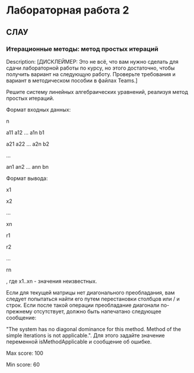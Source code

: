 # Лабораторная работа 2
## СЛАУ
### Итерационные методы: метод простых итераций

Description: [ДИСКЛЕЙМЕР: Это не всё, что вам нужно сделать для сдачи лабораторной работы по курсу, но этого достаточно, чтобы получить вариант на следующую работу. Проверьте требования и вариант в методическом пособии в файлах Teams.]

Решите систему линейных алгебраических уравнений, реализуя метод простых итераций.

Формат входных данных:

n

a11 a12 ... a1n b1

a21 a22 ... a2n b2

...

an1 an2 ... ann bn

Формат вывода:

x1

x2

...

xn

r1

r2

...

rn

, где x1..xn - значения неизвестных.

Если для текущей матрицы нет диагонального преобладания, вам следует попытаться найти его путем перестановки столбцов или / и строк. Если после такой операции преобладание диагонали по-прежнему отсутствует, должно быть напечатано следующее сообщение:

"The system has no diagonal dominance for this method. Method of the simple iterations is not applicable.". Для этого задайте значение переменной isMethodApplicable и сообщение об ошибке.

Max score: 100

Min score: 60